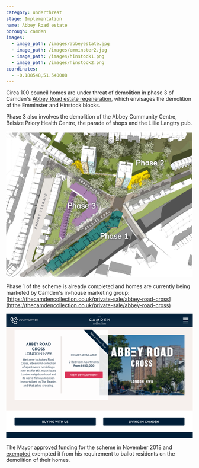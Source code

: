 ```yaml
---
category: underthreat
stage: Implementation 
name: Abbey Road estate 
borough: camden
images:
  - image_path: /images/abbeyestate.jpg
  - image_path: /images/emminster2.jpg
  - image_path: /images/hinstock1.png
  - image_path: /images/hinstock2.png
coordinates: 
  - -0.188548,51.540008
---
```

Circa 100 council homes are under threat of demolition in phase 3 of Camden's [Abbey Road estate regeneration](https://www.camden.gov.uk/abbey-road-development), which envisages the demolition of the Emminster and Hinstock blocks.

Phase 3 also involves the demolition of the Abbey Community Centre, Belsize Priory Health Centre, the parade of shops and the Lillie Langtry pub.

<img src="/images/abbeyroadmasterplan.png" class="img-fluid rounded img-thumbnail">

Phase 1 of the scheme is already completed and homes are currently being marketed by Camden's in-house marketing group: [https://thecamdencollection.co.uk/private-sale/abbey-road-cross](https://thecamdencollection.co.uk/private-sale/abbey-road-cross) 

<img src="/images/ccollection.png" class="img-fluid rounded img-thumbnail">

The Mayor [approved funding](/approved/funding/) for the scheme in November 2018 and [exempted](/approved/ballotexemptions) exempted it from his requirement to ballot residents on the demolition of their homes.
